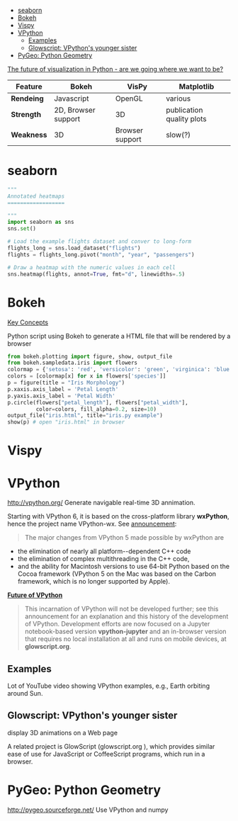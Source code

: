 <!-- TOC -->

- [seaborn](#seaborn)
- [Bokeh](#bokeh)
- [Vispy](#vispy)
- [VPython](#vpython)
    - [Examples](#examples)
    - [Glowscript: VPython's younger sister](#glowscript-vpythons-younger-sister)
- [PyGeo: Python Geometry](#pygeo-python-geometry)

<!-- /TOC -->

[The future of visualization in Python - are we going where we want to be?](http://www.almarklein.org/future_vis.html)

Feature | Bokeh | VisPy | Matplotlib
---------|----------|---------|---------
 **Rendeing** | Javascript | OpenGL | various
 **Strength** | 2D, Browser support | 3D | publication quality plots
 **Weakness** | 3D | Browser support| slow(?)


# seaborn
```python
"""
Annotated heatmaps
==================

"""
import seaborn as sns
sns.set()

# Load the example flights dataset and conver to long-form
flights_long = sns.load_dataset("flights")
flights = flights_long.pivot("month", "year", "passengers")

# Draw a heatmap with the numeric values in each cell
sns.heatmap(flights, annot=True, fmt="d", linewidths=.5)
```

# Bokeh

[Key Concepts](http://bokeh.pydata.org/en/latest/docs/user_guide/concepts.html)

Python script using Bokeh to generate a HTML file that will be rendered by a browser

```python
from bokeh.plotting import figure, show, output_file
from bokeh.sampledata.iris import flowers
colormap = {'setosa': 'red', 'versicolor': 'green', 'virginica': 'blue'}
colors = [colormap[x] for x in flowers['species']]
p = figure(title = "Iris Morphology")
p.xaxis.axis_label = 'Petal Length'
p.yaxis.axis_label = 'Petal Width'
p.circle(flowers["petal_length"], flowers["petal_width"],
         color=colors, fill_alpha=0.2, size=10)
output_file("iris.html", title="iris.py example")
show(p) # open "iris.html" in browser
```

# Vispy

# VPython

http://vpython.org/
Generate navigable real-time 3D annimation.

 Starting with VPython 6, it is based on the cross-platform library **wxPython**, hence the project name VPython-wx. See [announcement](http://vpython.org/contents/new_features.html):
 >The major changes from VPython 5 made possible by wxPython are 
 - the elimination of nearly all platform--dependent C++ code
 - the elimination of complex multithreading in the C++ code, 
 - and the ability for Macintosh versions to use 64-bit Python based on the Cocoa framework (VPython 5 on the Mac was based on the Carbon framework, which is no longer supported by Apple).

 [**Future of VPython**](https://github.com/BruceSherwood/vpython-wx)
 >This incarnation of VPython will not be developed further; see this announcement for an explanation and this history of the development of VPython. Development efforts are now focused on a Jupyter notebook-based version **vpython-jupyter** and an in-browser version that requires no local installation at all and runs on mobile devices, at **glowscript.org**.

## Examples

Lot of YouTube video showing VPython examples, e.g., Earth orbiting around Sun.

## Glowscript: VPython's younger sister
display 3D animations on a Web page

A related project is GlowScript (glowscript.org ), which provides similar ease of use for JavaScript or CoffeeScript programs, which run in a browser.

# PyGeo: Python Geometry

http://pygeo.sourceforge.net/
Use VPython and numpy